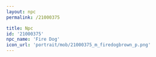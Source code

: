 ```yaml
---
layout: npc
permalink: /21000375

title: Npc
id: '21000375'
npc_name: 'Fire Dog'
icon_url: 'portrait/mob/21000375_m_firedogbrown_p.png'
---
```

